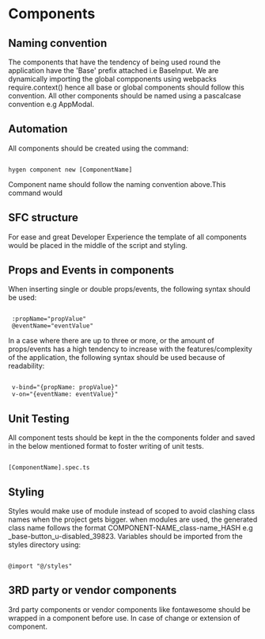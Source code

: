 # Components

## Naming convention

The components that have the tendency of being used round the application have the 'Base' prefix attached i.e BaseInput. We are dynamically importing the global compponents using webpacks require.context() hence all base or global components should follow this convention. All other components should be named using a pascalcase convention e.g AppModal.

## Automation

All components should be created using the command:

```

hygen component new [ComponentName]

```

Component name should follow the naming convention above.This command would

## SFC structure

For ease and great Developer Experience the template of all components would be placed in the middle of the script and styling.

## Props and Events in components

When inserting single or double props/events, the following syntax should be used:

```

 :propName="propValue"
 @eventName="eventValue"

```

In a case where there are up to three or more, or the amount of props/events has a high tendency to increase with the features/complexity of the application, the following syntax should be used because of readability:

```

 v-bind="{propName: propValue}"
 v-on="{eventName: eventValue}"

```

## Unit Testing

All component tests should be kept in the the components folder and saved in the below mentioned format to foster writing of unit tests.

```

[ComponentName].spec.ts

```

## Styling

Styles would make use of module instead of scoped to avoid clashing class names when the project gets bigger. when modules are used, the generated class name follows the format COMPONENT-NAME_class-name_HASH e.g _base-button_u-disabled_39823.
Variables should be imported from the styles directory using:

```

@import "@/styles"

```

## 3RD party or vendor components

3rd party components or vendor components like fontawesome should be wrapped in a component before use. In case of change or extension of component.
